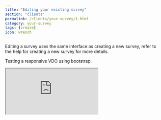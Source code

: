 ```yaml
---
title: "Editing your existing survey"
section: "clients"
permalink: /clients/your-survey/1.html
category: your-survey
tags: [create]
icon: wrench
---
```


Editing a survey uses the same interface as creating a new survey, refer to the help for creating a new survey for more details.

Testing a responsive VDO using bootstrap.

<div class="embed-responsive embed-responsive-16by9">
  <iframe class="embed-responsive-item" src="https://www.youtube.com/embed/HYoqN0jkYLE"></iframe>
</div>
